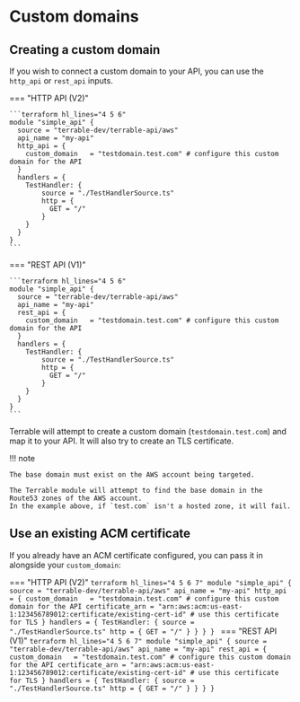 # Custom domains

## Creating a custom domain

If you wish to connect a custom domain to your API, you can use the `http_api` or `rest_api` inputs.

=== "HTTP API (V2)"

    ```terraform hl_lines="4 5 6"
    module "simple_api" {
      source = "terrable-dev/terrable-api/aws"
      api_name = "my-api"
      http_api = {
        custom_domain   = "testdomain.test.com" # configure this custom domain for the API
      }
      handlers = {
        TestHandler: {
            source = "./TestHandlerSource.ts"
            http = {
              GET = "/"
            }
        }
      }
    }
    ```

=== "REST API (V1)"

    ```terraform hl_lines="4 5 6"
    module "simple_api" {
      source = "terrable-dev/terrable-api/aws"
      api_name = "my-api"
      rest_api = {
        custom_domain   = "testdomain.test.com" # configure this custom domain for the API
      }
      handlers = {
        TestHandler: {
            source = "./TestHandlerSource.ts"
            http = {
              GET = "/"
            }
        }
      }
    }
    ```

Terrable will attempt to create a custom domain (`testdomain.test.com`) and map it to your API.
It will also try to create an TLS certificate.

!!! note

    The base domain must exist on the AWS account being targeted. 

    The Terrable module will attempt to find the base domain in the Route53 zones of the AWS account.
    In the example above, if `test.com` isn't a hosted zone, it will fail.

## Use an existing ACM certificate

If you already have an ACM certificate configured, you can pass it in alongside your `custom_domain`:

=== "HTTP API (V2)"
    ```terraform hl_lines="4 5 6 7"
    module "simple_api" {
      source = "terrable-dev/terrable-api/aws"
      api_name = "my-api"
      http_api = {
        custom_domain   = "testdomain.test.com" # configure this custom domain for the API
        certificate_arn = "arn:aws:acm:us-east-1:123456789012:certificate/existing-cert-id" # use this certificate for TLS
      }
      handlers = {
        TestHandler: {
            source = "./TestHandlerSource.ts"
            http = {
              GET = "/"
            }
        }
      }
    }
    ```
=== "REST API (V1)"
    ```terraform hl_lines="4 5 6 7"
    module "simple_api" {
      source = "terrable-dev/terrable-api/aws"
      api_name = "my-api"
      rest_api = {
        custom_domain   = "testdomain.test.com" # configure this custom domain for the API
        certificate_arn = "arn:aws:acm:us-east-1:123456789012:certificate/existing-cert-id" # use this certificate for TLS
      }
      handlers = {
        TestHandler: {
            source = "./TestHandlerSource.ts"
            http = {
              GET = "/"
            }
        }
      }
    }
    ```
